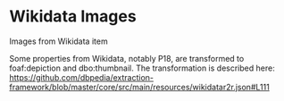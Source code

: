 # Wikidata Images
Images from Wikidata item

Some properties from Wikidata, notably P18, are transformed to foaf:depiction and dbo:thumbnail. 
The transformation is described here:  
https://github.com/dbpedia/extraction-framework/blob/master/core/src/main/resources/wikidatar2r.json#L111


